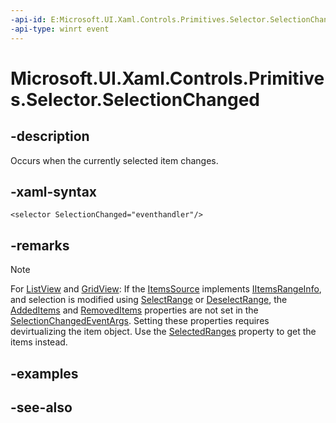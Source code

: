```yaml
---
-api-id: E:Microsoft.UI.Xaml.Controls.Primitives.Selector.SelectionChanged
-api-type: winrt event
---
```


<!-- Event syntax
public event Windows.UI.Xaml.Controls.SelectionChangedEventHandler SelectionChanged
-->

# Microsoft.UI.Xaml.Controls.Primitives.Selector.SelectionChanged

## -description
Occurs when the currently selected item changes.

## -xaml-syntax
```xaml
<selector SelectionChanged="eventhandler"/>
```


## -remarks
> [!NOTE]
> For [ListView](../microsoft.ui.xaml.controls/listview.md) and [GridView](../microsoft.ui.xaml.controls/gridview.md): If the [ItemsSource](../microsoft.ui.xaml.controls/itemscontrol_itemssource.md) implements [IItemsRangeInfo](../microsoft.ui.xaml.data/iitemsrangeinfo.md), and selection is modified using [SelectRange](../microsoft.ui.xaml.controls/listviewbase_selectrange_118136163.md) or [DeselectRange](../microsoft.ui.xaml.controls/listviewbase_deselectrange_183074056.md), the [AddedItems](../microsoft.ui.xaml.controls/selectionchangedeventargs_addeditems.md) and [RemovedItems](../microsoft.ui.xaml.controls/selectionchangedeventargs_removeditems.md) properties are not set in the [SelectionChangedEventArgs](../microsoft.ui.xaml.controls/selectionchangedeventargs.md). Setting these properties requires devirtualizing the item object. Use the [SelectedRanges](../microsoft.ui.xaml.controls/listviewbase_selectedranges.md) property to get the items instead.



## -examples

## -see-also
